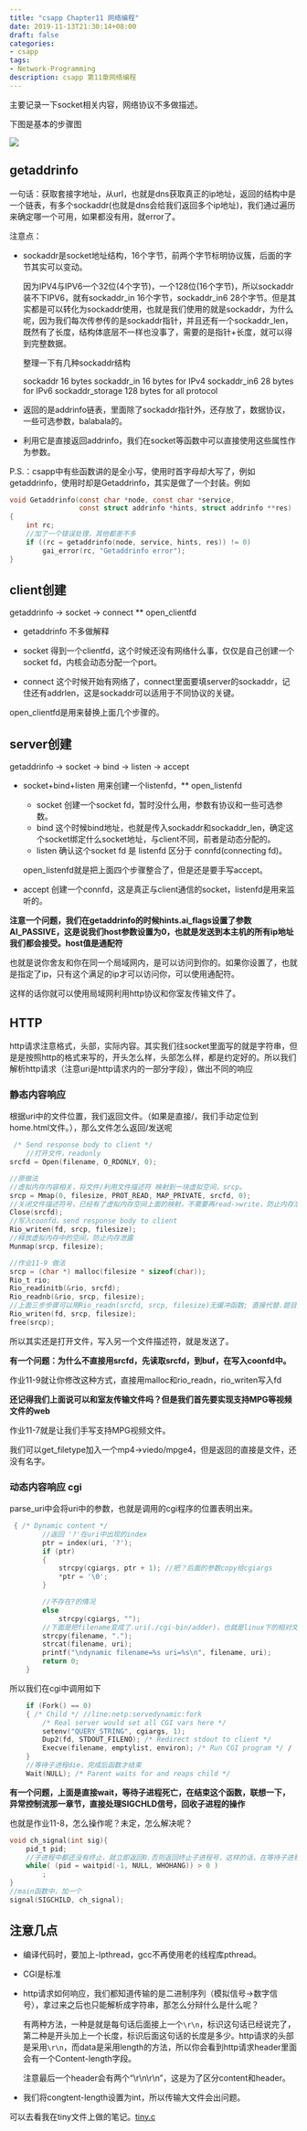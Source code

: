 ```yaml
---
title: "csapp Chapter11 网络编程"
date: 2019-11-13T21:30:14+08:00
draft: false
categories:
- csapp
tags:
- Network-Programming
description: csapp 第11章网络编程
---
```


主要记录一下socket相关内容，网络协议不多做描述。

下图是基本的步骤图

![](https://pic.superbed.cn/item/5dcd2bb58e0e2e3ee9164936.jpg)

## getaddrinfo

一句话：获取套接字地址，从url，也就是dns获取真正的ip地址，返回的结构中是一个链表，有多个sockaddr(也就是dns会给我们返回多个ip地址)，我们通过遍历来确定哪一个可用，如果都没有用，就error了。

注意点：

- sockaddr是socket地址结构，16个字节，前两个字节标明协议簇，后面的字节其实可以变动。

  因为IPV4与IPV6一个32位(4个字节)，一个128位(16个字节)，所以sockaddr装不下IPV6，就有sockaddr_in 16个字节，sockaddr_in6 28个字节。但是其实都是可以转化为sockaddr使用，也就是我们使用的就是sockaddr，为什么呢，因为我们每次传参传的是sockaddr指针，并且还有一个sockaddr_len，既然有了长度，结构体底层不一样也没事了，需要的是指针+长度，就可以得到完整数据。

  整理一下有几种sockaddr结构

   sockaddr            		16 bytes
   sockaddr_in        		16 bytes for IPv4
   sockaddr_in6        	28 bytes for IPv6
   sockaddr_storage    128 bytes for all protocol

- 返回的是addrinfo链表，里面除了sockaddr指针外，还存放了，数据协议，一些可选参数，balabala的。

- 利用它是直接返回addrinfo，我们在socket等函数中可以直接使用这些属性作为参数。

P.S.：csapp中有些函数讲的是全小写，使用时首字母却大写了，例如getaddrinfo，使用时却是Getaddrinfo，其实是做了一个封装。例如

```c
void Getaddrinfo(const char *node, const char *service, 
                 const struct addrinfo *hints, struct addrinfo **res)
{
    int rc;
	//加了一个错误处理，其他都差不多
    if ((rc = getaddrinfo(node, service, hints, res)) != 0) 
        gai_error(rc, "Getaddrinfo error");
}
```

## client创建

getaddrinfo -> socket -> connect ** open_clientfd

- getaddrinfo 不多做解释

- socket 得到一个clientfd，这个时候还没有网络什么事，仅仅是自己创建一个socket fd，内核会动态分配一个port。

- connect 这个时候开始有网络了，connect里面要填server的sockaddr，记住还有addrlen，这是sockaddr可以适用于不同协议的关键。

open_clientfd是用来替换上面几个步骤的。

## server创建

getaddrinfo -> socket  -> bind -> listen -> accept     

- socket+bind+listen 用来创建一个listenfd，** open_listenfd

  - socket 创建一个socket fd，暂时没什么用，参数有协议和一些可选参数。
  - bind 这个时候bind地址，也就是传入sockaddr和sockaddr_len，确定这个socket绑定什么socket地址，与client不同，前者是动态分配的。
  - listen 确认这个socket fd 是 listenfd 区分于 connfd(connecting fd)。

  open_listenfd就是把上面四个步骤整合了，但是还是要手写accept。

- accept 创建一个connfd，这是真正与client通信的socket，listenfd是用来监听的。

**注意一个问题，我们在getaddrinfo的时候hints.ai_flags设置了参数AI_PASSIVE，这是说我们host参数设置为0，也就是发送到本主机的所有ip地址我们都会接受。host值是通配符**

也就是说你舍友和你在同一个局域网内，是可以访问到你的。如果你设置了，也就是指定了ip，只有这个满足的ip才可以访问你，可以使用通配符。

这样的话你就可以使用局域网利用http协议和你室友传输文件了。

## HTTP

http请求注意格式，头部，实际内容。其实我们往socket里面写的就是字符串，但是是按照http的格式来写的，开头怎么样，头部怎么样，都是约定好的。所以我们解析http请求（注意uri是http请求内的一部分字段），做出不同的响应

### 静态内容响应

根据uri中的文件位置，我们返回文件。（如果是直接/，我们手动定位到home.html文件。），那么文件怎么返回/发送呢

```c
 /* Send response body to client */
    //打开文件，readonly
srcfd = Open(filename, O_RDONLY, 0);                       

//原做法
//虚拟内存内容相关，将文件/利用文件描述符 映射到一块虚拟空间，srcp。
srcp = Mmap(0, filesize, PROT_READ, MAP_PRIVATE, srcfd, 0); 
//关闭文件描述符号，已经有了虚拟内存空间上面的映射，不需要再read->write，防止内存泄露
Close(srcfd);                                               
//写入coonfd，send response body to client
Rio_writen(fd, srcp, filesize);                             
//释放虚拟内存中的空间，防止内存泄露
Munmap(srcp, filesize);

//作业11-9 做法
srcp = (char *) malloc(filesize * sizeof(char));
Rio_t rio;
Rio_readinitb(&rio, srcfd);
Rio_readnb(&rio, srcp, filesize);
//上面三步步骤可以用Rio_readn(srcfd, srcp, filesize)无缓冲函数; 直接代替.题目要求这种。
Rio_writen(fd, srcp, filesize);
free(srcp);
```

所以其实还是打开文件，写入另一个文件描述符，就是发送了。

**有一个问题：为什么不直接用srcfd，先读取srcfd，到buf，在写入coonfd中。**

作业11-9就让你修改这种方式，直接用malloc和rio_readn，rio_writen写入fd

**还记得我们上面说可以和室友传输文件吗？但是我们首先要实现支持MPG等视频文件的web**

作业11-7就是让我们手写支持MPG视频文件。

我们可以get_filetype加入一个mp4->viedo/mpge4，但是返回的直接是文件，还没有名字。

### 动态内容响应 cgi

parse_uri中会将uri中的参数，也就是调用的cgi程序的位置表明出来。

```c
 { /* Dynamic content */    
        //返回 '?'在uri中出现的index
        ptr = index(uri, '?'); 
        if (ptr)
        {
            strcpy(cgiargs, ptr + 1); //把？后面的参数copy给cgiargs
            *ptr = '\0';
        }

        //不存在?的情况
        else
            strcpy(cgiargs, ""); 
        //下面是把filename变成了.uri(./cgi-bin/adder)，也就是linux下的相对文件名字
        strcpy(filename, ".");   
        strcat(filename, uri);   
        printf("\ndynamic filename=%s uri=%s\n", filename, uri);
        return 0;
    }
```

所以我们在cgi中调用如下

```c
    if (Fork() == 0)
    { /* Child */ //line:netp:servedynamic:fork
        /* Real server would set all CGI vars here */
        setenv("QUERY_STRING", cgiargs, 1);                         
        Dup2(fd, STDOUT_FILENO); /* Redirect stdout to client */    
        Execve(filename, emptylist, environ); /* Run CGI program */ /
    }
    //等待子进程die，完成后函数才结束
    Wait(NULL); /* Parent waits for and reaps child */ 
```

**有一个问题，上面是直接wait，等待子进程死亡，在结束这个函数，联想一下，异常控制流那一章节，直接处理SIGCHLD信号，回收子进程的操作**

也就是作业11-8，怎么操作呢？未定，怎么解决呢？

```c
void ch_signal(int sig){
    pid_t pid;
    //子进程中都还没有终止，就立即返回0.否则返回终止子进程号，这样的话，在等待子进程的时候，我们还是可以做自己的事情的。
    while( (pid = waitpid(-1, NULL, WHOHANG)) > 0 )
        ;
}
//main函数中，加一个
signal(SIGCHILD, ch_signal);
```

## 注意几点

- 编译代码时，要加上-lpthread，gcc不再使用老的线程库pthread。

- CGI是标准

- http请求如何响应，我们都知道传输的是二进制序列（模拟信号->数字信号），拿过来之后也只能解析成字符串，那怎么分辩什么是什么呢？

  有两种方法，一种是就是每句话后面接上一个`\r\n`，标识这句话已经说完了，第二种是开头加上一个长度，标识后面这句话的长度是多少。http请求的头部是采用`\r\n`，而data是采用length的方法，所以你会看到http请求header里面会有一个Content-length字段。

  注意最后一个header会有两个“\r\n\r\n”，这是为了区分content和header。

- 我们将congtent-length设置为int，所以传输大文件会出问题。

可以去看我在tiny文件上做的笔记。[tiny.c](https://github.com/Bowser1704/csapp/blob/master/chapter11/tiny.c)
